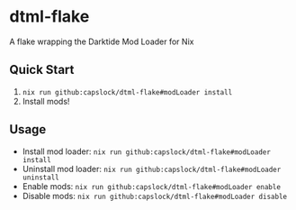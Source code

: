 # dtml-flake

A flake wrapping the Darktide Mod Loader for Nix

## Quick Start

1. `nix run github:capslock/dtml-flake#modLoader install`
2. Install mods!

## Usage

* Install mod loader: `nix run github:capslock/dtml-flake#modLoader install`
* Uninstall mod loader: `nix run github:capslock/dtml-flake#modLoader uninstall`
* Enable mods: `nix run github:capslock/dtml-flake#modLoader enable`
* Disable mods: `nix run github:capslock/dtml-flake#modLoader disable`
